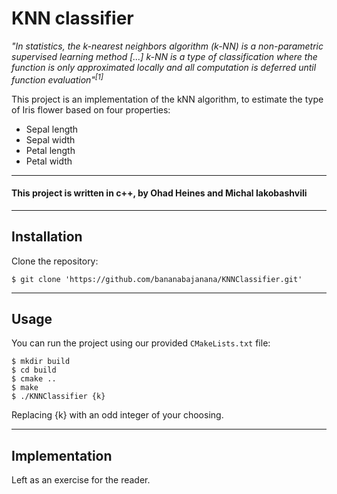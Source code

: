 # KNN classifier
<p><em>"In statistics, the k-nearest neighbors algorithm (k-NN) is a non-parametric supervised learning method [...] k-NN is a type of classification where the function is only approximated locally and all computation is deferred until function evaluation"</em><sup><cite>[1]</cite></sup></p>
<p>This project is an implementation of the kNN algorithm, to estimate the type of Iris flower based on four properties:</p>
<ul>
<li>Sepal length</li>
<li>Sepal width</li>
<li>Petal length</li>
<li>Petal width</li>
</ul>

----
#### This project is written in <b>c++</b>, by <b>Ohad Heines</b> and <b>Michal Iakobashvili</b>

----

## Installation

<p>Clone the repository:</p>

```console
$ git clone 'https://github.com/bananabajanana/KNNClassifier.git'
```

----

## Usage
<p>You can run the project using our provided <code>CMakeLists.txt</code> file:</p>

```console
$ mkdir build
$ cd build
$ cmake ..
$ make
$ ./KNNClassifier {k}
```
<p>Replacing {k} with an odd integer of your choosing.</p>

----

## Implementation
Left as an exercise for the reader.

[1]: https://en.wikipedia.org/wiki/K-nearest_neighbors_algorithm